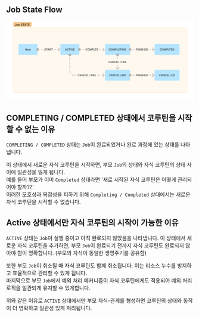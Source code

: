 ## Job State Flow
![img.png](resources/job_state.png)

## COMPLETING / COMPLETED 상태에서 코루틴을 시작할 수 없는 이유

`COMPLETING / COMPLETED` 상태는 `Job`이 완료되었거나 완료 과정에 있는 상태를 나타냅니다.  

이 상태에서 새로운 자식 코루틴을 시작하면, 부모 `Job`의 상태와 자식 코루틴의 상태 사이에 일관성을 잃게 됩니다.  
예를 들어 부모가 이미 `Completed` 상태라면 '새로 시작된 자식 코루틴은 어떻게 관리되어야 할까??'  
이러한 모호성과 복잡성을 피하기 위해 `Completing / Completed` 상태에서는 새로운 자식 코루틴을 시작할 수 없습니다.

## Active 상태에서만 자식 코루틴의 시작이 가능한 이유

`ACTIVE` 상태는 `Job`이 실행 중이고 아직 완료되지 않았음을 나타냅니다.
이 상태에서 새로운 자식 코루틴을 추가하면, 부모 `Job`이 완료되기 전까지 자식 코루틴도 완료되지 않아야 함이 명확합니다. 
(부모와 자식이 동일한 생명주기를 공유함)

또한 부모 `Job`이 취소될 때 자식 코루틴도 함께 취소됩니다. 이는 리소스 누수를 방지하고 효율적으로 관리할 수 있게 됩니다.  
마지막으로 부모 `Job`에서 예외 처리 메커니즘이 자식 코루틴에게도 적용되어 예외 처리 로직을 일관되게 유지할 수 있게합니다.

위와 같은 이유로 `ACTIVE` 상태에서만 부모 자식-관계를 형성하면 코루틴의 상태와 동작이 더 명확하고 일관성 있게 처리됩니다.
